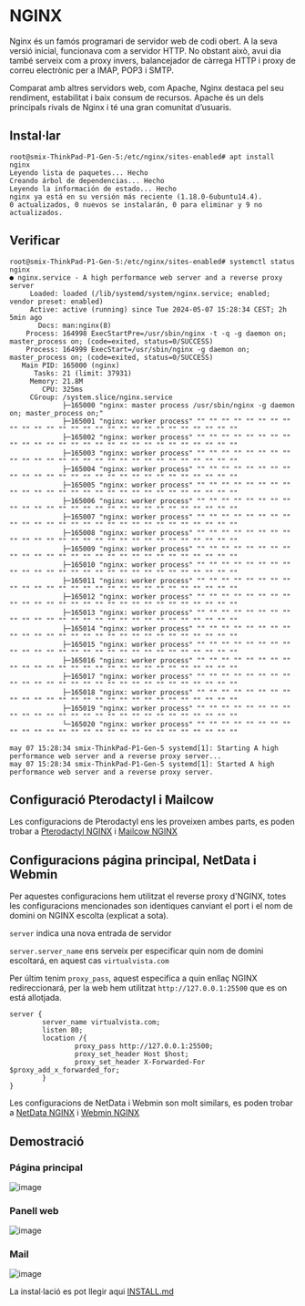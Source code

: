# NGINX
Nginx és un famós programari de servidor web de codi obert. A la seva versió inicial, funcionava com a servidor HTTP. No obstant això, avui dia també serveix com a proxy invers, balancejador de càrrega HTTP i proxy de correu electrònic per a IMAP, POP3 i SMTP.

Comparat amb altres servidors web, com Apache, Nginx destaca pel seu rendiment, estabilitat i baix consum de recursos. Apache és un dels principals rivals de Nginx i té una gran comunitat d’usuaris.

## Instal·lar
```console
root@smix-ThinkPad-P1-Gen-5:/etc/nginx/sites-enabled# apt install nginx
Leyendo lista de paquetes... Hecho
Creando árbol de dependencias... Hecho
Leyendo la información de estado... Hecho
nginx ya está en su versión más reciente (1.18.0-6ubuntu14.4).
0 actualizados, 0 nuevos se instalarán, 0 para eliminar y 9 no actualizados.
```

## Verificar
```console
root@smix-ThinkPad-P1-Gen-5:/etc/nginx/sites-enabled# systemctl status nginx
● nginx.service - A high performance web server and a reverse proxy server
     Loaded: loaded (/lib/systemd/system/nginx.service; enabled; vendor preset: enabled)
     Active: active (running) since Tue 2024-05-07 15:28:34 CEST; 2h 5min ago
       Docs: man:nginx(8)
    Process: 164998 ExecStartPre=/usr/sbin/nginx -t -q -g daemon on; master_process on; (code=exited, status=0/SUCCESS)
    Process: 164999 ExecStart=/usr/sbin/nginx -g daemon on; master_process on; (code=exited, status=0/SUCCESS)
   Main PID: 165000 (nginx)
      Tasks: 21 (limit: 37931)
     Memory: 21.8M
        CPU: 325ms
     CGroup: /system.slice/nginx.service
             ├─165000 "nginx: master process /usr/sbin/nginx -g daemon on; master_process on;"
             ├─165001 "nginx: worker process" "" "" "" "" "" "" "" "" "" "" "" "" "" "" "" "" "" "" "" "" "" "" "" "" "" "" ""
             ├─165002 "nginx: worker process" "" "" "" "" "" "" "" "" "" "" "" "" "" "" "" "" "" "" "" "" "" "" "" "" "" "" ""
             ├─165003 "nginx: worker process" "" "" "" "" "" "" "" "" "" "" "" "" "" "" "" "" "" "" "" "" "" "" "" "" "" "" ""
             ├─165004 "nginx: worker process" "" "" "" "" "" "" "" "" "" "" "" "" "" "" "" "" "" "" "" "" "" "" "" "" "" "" ""
             ├─165005 "nginx: worker process" "" "" "" "" "" "" "" "" "" "" "" "" "" "" "" "" "" "" "" "" "" "" "" "" "" "" ""
             ├─165006 "nginx: worker process" "" "" "" "" "" "" "" "" "" "" "" "" "" "" "" "" "" "" "" "" "" "" "" "" "" "" ""
             ├─165007 "nginx: worker process" "" "" "" "" "" "" "" "" "" "" "" "" "" "" "" "" "" "" "" "" "" "" "" "" "" "" ""
             ├─165008 "nginx: worker process" "" "" "" "" "" "" "" "" "" "" "" "" "" "" "" "" "" "" "" "" "" "" "" "" "" "" ""
             ├─165009 "nginx: worker process" "" "" "" "" "" "" "" "" "" "" "" "" "" "" "" "" "" "" "" "" "" "" "" "" "" "" ""
             ├─165010 "nginx: worker process" "" "" "" "" "" "" "" "" "" "" "" "" "" "" "" "" "" "" "" "" "" "" "" "" "" "" ""
             ├─165011 "nginx: worker process" "" "" "" "" "" "" "" "" "" "" "" "" "" "" "" "" "" "" "" "" "" "" "" "" "" "" ""
             ├─165012 "nginx: worker process" "" "" "" "" "" "" "" "" "" "" "" "" "" "" "" "" "" "" "" "" "" "" "" "" "" "" ""
             ├─165013 "nginx: worker process" "" "" "" "" "" "" "" "" "" "" "" "" "" "" "" "" "" "" "" "" "" "" "" "" "" "" ""
             ├─165014 "nginx: worker process" "" "" "" "" "" "" "" "" "" "" "" "" "" "" "" "" "" "" "" "" "" "" "" "" "" "" ""
             ├─165015 "nginx: worker process" "" "" "" "" "" "" "" "" "" "" "" "" "" "" "" "" "" "" "" "" "" "" "" "" "" "" ""
             ├─165016 "nginx: worker process" "" "" "" "" "" "" "" "" "" "" "" "" "" "" "" "" "" "" "" "" "" "" "" "" "" "" ""
             ├─165017 "nginx: worker process" "" "" "" "" "" "" "" "" "" "" "" "" "" "" "" "" "" "" "" "" "" "" "" "" "" "" ""
             ├─165018 "nginx: worker process" "" "" "" "" "" "" "" "" "" "" "" "" "" "" "" "" "" "" "" "" "" "" "" "" "" "" ""
             ├─165019 "nginx: worker process" "" "" "" "" "" "" "" "" "" "" "" "" "" "" "" "" "" "" "" "" "" "" "" "" "" "" ""
             └─165020 "nginx: worker process" "" "" "" "" "" "" "" "" "" "" "" "" "" "" "" "" "" "" "" "" "" "" "" "" "" "" ""

may 07 15:28:34 smix-ThinkPad-P1-Gen-5 systemd[1]: Starting A high performance web server and a reverse proxy server...
may 07 15:28:34 smix-ThinkPad-P1-Gen-5 systemd[1]: Started A high performance web server and a reverse proxy server.
```


## Configuració Pterodactyl i Mailcow
Les configuracions de Pterodactyl ens les proveixen ambes parts, es poden trobar a [Pterodactyl NGINX](https://pterodactyl.io/panel/0.7/webserver_configuration.html#nginx-without-ssl) i [Mailcow NGINX](https://docs.mailcow.email/post_installation/reverse-proxy/r_p-nginx/)

## Configuracions página principal, NetData i Webmin
Per aquestes configuracions hem utilitzat el reverse proxy d'NGINX, totes les configuracions mencionades son identiques canviant el port i el nom de domini on NGINX escolta (explicat a sota).

`server` indica una nova entrada de servidor

`server.server_name` ens serveix per especificar quin nom de domini escoltará, en aquest cas `virtualvista.com`

Per últim tenim `proxy_pass`, aquest especifica a quin enllaç NGINX redireccionará, per la web hem utilitzat `http://127.0.0.1:25500` que es on está allotjada.

```nginx
server {
        server_name virtualvista.com;
        listen 80;
        location /{
                proxy_pass http://127.0.0.1:25500;
                proxy_set_header Host $host;
                proxy_set_header X-Forwarded-For $proxy_add_x_forwarded_for;
        }
}
```

Les configuracions de NetData i Webmin son molt similars, es poden trobar a [NetData NGINX](https://github.com/Proyecto-Sintesi/configs/blob/main/etc/nginx/sites-enabled/netdata.virtualvista.com.conf) i [Webmin NGINX](https://github.com/Proyecto-Sintesi/configs/blob/main/etc/nginx/sites-enabled/webmin.virtualvista.com.conf)

## Demostració
### Página principal
![image](https://github.com/Proyecto-Sintesi/configs/assets/122394285/fdfd51ab-3c61-4478-8f09-6918508e892d)

### Panell web
![image](https://github.com/Proyecto-Sintesi/configs/assets/122394285/b0c887da-9005-443c-96be-0ba3419704a0)


### Mail
![image](https://github.com/Proyecto-Sintesi/configs/assets/122394285/f8dc76c6-5898-4f74-9019-4cbeccd57ef1)


La instal·lació es pot llegir aqui [INSTALL.md](https://github.com/Proyecto-Sintesi/configs/blob/main/etc/nginx/sites-enabled/INSTALL.md)
